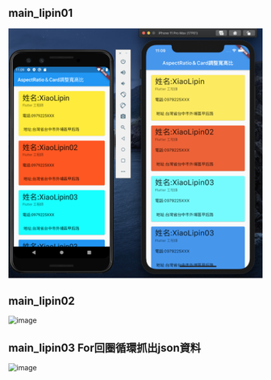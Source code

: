 ## main_lipin01
![image](lib/image/a01.png)
## main_lipin02
![image](lib/image/a02.png)
## main_lipin03 For回圈循環抓出json資料
![image](lib/image/a03.png)
